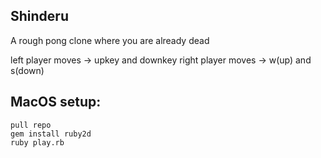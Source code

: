 ## Shinderu

A rough pong clone where you are already dead

left player moves -> upkey and downkey
right player moves -> w(up) and s(down)

## MacOS setup:
```
pull repo
gem install ruby2d
ruby play.rb

```

